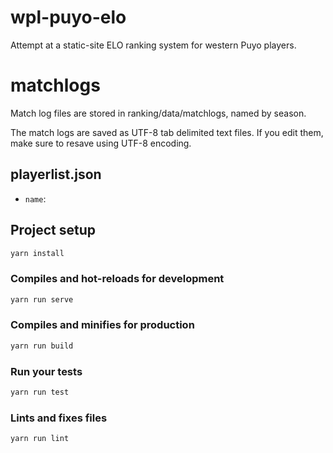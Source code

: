 # wpl-puyo-elo
Attempt at a static-site ELO ranking system for western Puyo players.

# matchlogs
Match log files are stored in ranking/data/matchlogs, named by season.

The match logs are saved as UTF-8 tab delimited text files. If you edit them, make sure to resave using UTF-8 encoding.


## playerlist.json

* `name`:


## Project setup

```bash
yarn install
```

### Compiles and hot-reloads for development

```bash
yarn run serve
```

### Compiles and minifies for production

```bash
yarn run build
```

### Run your tests

```bash
yarn run test
```

### Lints and fixes files

```bash
yarn run lint
```
